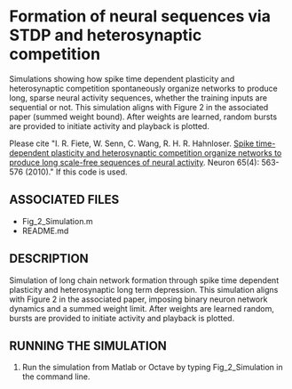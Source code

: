 # Formation of neural sequences via STDP and heterosynaptic competition

Simulations showing how spike time dependent plasticity and heterosynaptic competition spontaneously organize networks to produce long, sparse neural activity sequences, whether the training inputs are sequential or not. This simulation aligns with Figure 2 in the associated paper (summed weight bound). After weights are learned, random bursts are provided to initiate activity and playback is plotted.



Please cite "I. R. Fiete, W. Senn, C. Wang, R. H. R. Hahnloser. [Spike time-dependent plasticity and heterosynaptic competition organize networks to produce long scale-free sequences of neural activity](https://fietelabmit.files.wordpress.com/2018/12/sequence_formation_neuron10.pdf). Neuron 65(4): 563-576 (2010)." If this code is used. 


## ASSOCIATED FILES
* Fig_2_Simulation.m
* README.md

## DESCRIPTION

Simulation of long chain network formation through spike time dependent plasticity and heterosynaptic long term depression. This simulation aligns with Figure 2 in the associated paper, imposing binary neuron network dynamics and a summed weight limit.  After weights are learned random, bursts are provided to initiate activity and playback is plotted.
 


## RUNNING THE SIMULATION

1) Run the simulation from Matlab or Octave by typing Fig_2_Simulation in the command line.
